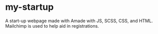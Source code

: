 # my-startup

A start-up webpage made with Amade with JS, SCSS, CSS, and HTML. Mailchimp is used to help aid in registrations. 
